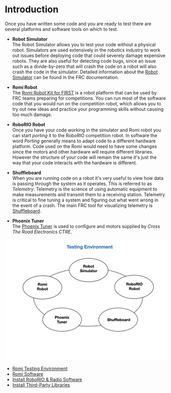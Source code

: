 # Introduction

Once you have written some code and you are ready to test there are several platforms and software tools on which to test.  

- **Robot Simulator**    
The Robot Simulator allows you to test your code without a physical robot. Simulators are used extensively in the robotics industry to work out issues before deploying code that could severely damage expensive robots.  They are also useful for detecting code bugs, since an issue such as a divide-by-zero that will crash the code on a robot will also crash the code in the simulator. Detailed information about the [Robot Simulator](https://docs.wpilib.org/en/stable/docs/software/wpilib-tools/robot-simulation/introduction.html) can be found in the FRC documentation.

- **Romi Robot**   
The [Romi Robot Kit for FIRST](https://www.pololu.com/product/4022) is a robot platform that can be used by FRC teams preparing for competitions. You can run most of the software code that you would run on the competition robot, which allows you to try out new ideas and practice your programming skills without causing too much damage. 
    
- **RoboRIO Robot**  
Once you have your code working in the simulator and Romi robot you can start *porting* it to the RoboRIO competition robot.  In software the word *Porting* generally means to adapt code to a different hardware platform.  Code used on the Romi would need to have some changes since the motors and other hardware will require different libraries.  However the structure of your code will remain the same it's just the way that your code interacts with the hardware is different.

- **Shuffleboard**  
When you are running code on a robot it's very useful to view how data is passing through the system as it operates.  This is referred to as *Telemetry*.  Telemetry is the science of using automatic equipment to make measurements and transmit them to a receiving station.  Telemetry is critical to fine tuning a system and figuring out what went wrong in the event of a crash.  The main FRC tool for visualizing telemetry is [Shuffleboard](https://docs.wpilib.org/en/stable/docs/software/dashboards/shuffleboard/index.html).

- **Phoenix Tuner**  
The [Phoenix Tuner](https://docs.ctre-phoenix.com/en/stable/ch03_PrimerPhoenixSoft.html#what-is-phoenix-tuner) is used to configure and motors supplied by *Cross The Road Electronics CTRE*.


![Testing Components](../images/FRCTools/FRCTools.021.jpeg)

- [Romi Testing Environment](../Romi/SC/romiDev.md)
- [Romi Software](romiPiSoftware.md)
- [Install RoboRIO & Radio Software](rioSoftware.md)
- [Install Third-Party Libraries](vendorSoftware.md)
